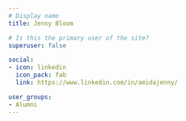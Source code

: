 ```yaml
---
# Display name
title: Jenny Bloom

# Is this the primary user of the site?
superuser: false

social:
- icon: linkedin
  icon_pack: fab
  link: https://www.linkedin.com/in/amidajenny/

user_groups:
- Alumni
---
```

